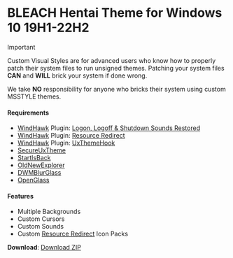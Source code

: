 BLEACH Hentai Theme for Windows 10 19H1-22H2
============================


> [!IMPORTANT]
> Custom Visual Styles are for advanced users who know how to properly patch their system files to run unsigned themes. 
> Patching your system files **CAN** and **WILL** brick your system if done wrong.
>
> We take **NO** responsibility for anyone who bricks their system using custom MSSTYLE themes. 

#### Requirements

*   [WindHawk][WindHawk] Plugin: [Logon, Logoff & Shutdown Sounds Restored][SoundsRestored]
*   [WindHawk][WindHawk] Plugin: [Resource Redirect][ResourceRedirect]
*   [WindHawk][WindHawk] Plugin: [UxThemeHook][UXThemeHook]
*   [SecureUxTheme][SecureUXTheme]
*   [StartIsBack][StartIsBack]
*   [OldNewExplorer][OldNewExplorer]
*   [DWMBlurGlass][DWMBlurGlass]
*   [OpenGlass][OpenGlass]

#### Features

*   Multiple Backgrounds
*   Custom Cursors
*   Custom Sounds
*   Custom [Resource Redirect][ResourceRedirect] Icon Packs

**Download**: [Download ZIP][DownloadZIP]

<!-- ///////////////////////////////////////////////////////////////////////////////////////////////////////////////////////////////////////////////////// -->

[WindHawk]: https://windhawk.net/
[ResourceRedirect]: https://windhawk.net/mods/icon-resource-redirect/
[SoundsRestored]: https://windhawk.net/mods/logon-logoff-shutdown-sounds/
[SecureUXTheme]: https://github.com/namazso/SecureUxTheme/
[UXThemeHook]: https://windhawk.net/mods/uxtheme-hook/
[OldNewExplorer]: https://msfn.org/board/topic/170375-oldnewexplorer-119/
[DWMBlurGlass]: https://github.com/Maplespe/DWMBlurGlass
[StartIsBack]: https://www.startisback.com/
[OpenGlass]: https://virtualcustoms.net/showthread.php/88998-OpenGlass-Installer-for-Windows-11-22H2

[DownloadZIP]: https://gitlab.com/the-back-room/Themes/-/archive/main/Themes-main.zip?path=MSSTYLE/NSFW/Windows-10/19H1-22H2/BLEACH-Hentai-Theme-for-Windows-10-19H1-22H2

<!-- ///////////////////////////////////////////////////////////////////////////////////////////////////////////////////////////////////////////////////// -->